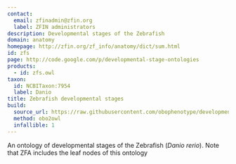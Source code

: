 ```yaml
---
contact: 
  email: zfinadmin@zfin.org
  label: ZFIN administrators
description: Developmental stages of the Zebrafish
domain: anatomy
homepage: http://zfin.org/zf_info/anatomy/dict/sum.html
id: zfs
page: http://code.google.com/p/developmental-stage-ontologies
products: 
  - id: zfs.owl
taxon: 
  id: NCBITaxon:7954
  label: Danio
title: Zebrafish developmental stages
build:
  source_url: https://raw.githubusercontent.com/obophenotype/developmental-stage-ontologies/master/src/zfs/zfs.obo
  method: obo2owl
  infallible: 1
---
```


An ontology of developmental stages of the Zebrafish (<i>Danio rerio</i>). Note that ZFA includes the leaf nodes of this ontology
